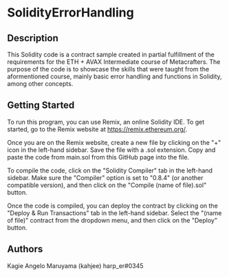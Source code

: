 # SolidityErrorHandling

## Description

This Solidity code is a contract sample created in partial fulfillment of the requirements for the ETH + AVAX Intermediate course of Metacrafters. The purpose of the code is to showcase the skills that were taught from the aformentioned course, mainly basic error handling and functions in Solidity, among other concepts.

## Getting Started

To run this program, you can use Remix, an online Solidity IDE. To get started, go to the Remix website at https://remix.ethereum.org/.

Once you are on the Remix website, create a new file by clicking on the "+" icon in the left-hand sidebar. Save the file with a .sol extension. Copy and paste the code from main.sol from this GitHub page into the file.

To compile the code, click on the "Solidity Compiler" tab in the left-hand sidebar. Make sure the "Compiler" option is set to "0.8.4" (or another compatible version), and then click on the "Compile (name of file).sol" button.

Once the code is compiled, you can deploy the contract by clicking on the "Deploy & Run Transactions" tab in the left-hand sidebar. Select the "(name of file)" contract from the dropdown menu, and then click on the "Deploy" button.

## Authors

Kagie Angelo Maruyama (kahjee) 
harp_er#0345
